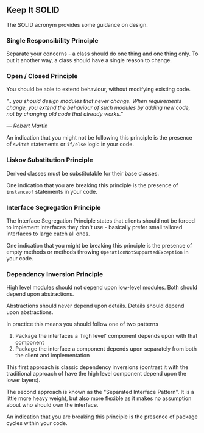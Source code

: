 ## Keep It SOLID

The SOLID acronym provides some guidance on design.

### Single Responsibility Principle

Separate your concerns - a class should do one thing and one thing only. To put it another way, a class should have a single reason to change.


### Open / Closed Principle

You should be able to extend behaviour, without modifying existing code.

*".. you should design modules that never change. When requirements change, you extend the behaviour of such modules by adding new code, not by changing old code that already works."*

*— Robert Martin*

An indication that you might not be following this principle is the presence of `switch` statements or `if/else` logic in your code.

### Liskov Substitution Principle

Derived classes must be substitutable for their base classes.

One indication that you are breaking this principle is the presence of `instanceof` statements in your code.

### Interface Segregation Principle

The Interface Segregation Principle states that clients should not be forced to implement interfaces they don't use - basically prefer small tailored interfaces to large catch all ones.

One indication that you might be breaking this principle is the presence of empty methods or methods throwing `OperationNotSupportedException` in your code.

### Dependency Inversion Principle

High level modules should not depend upon low-level modules. Both should depend upon abstractions.

Abstractions should never depend upon details. Details should depend upon abstractions.

In practice this means you should follow one of two patterns

1. Package the interfaces a 'high level' component depends upon with that component
2. Package the interface a component depends upon separately from both the client and implementation

This first approach is classic dependency inversions (contrast it with the traditional approach of have the high level component depend upon the lower layers).

The second approach is known as the "Separated Interface Pattern". It is a little more heavy weight, but also more flexible as it makes no assumption about who should own the interface.

An indication that you are breaking this principle is the presence of package cycles within your code.

